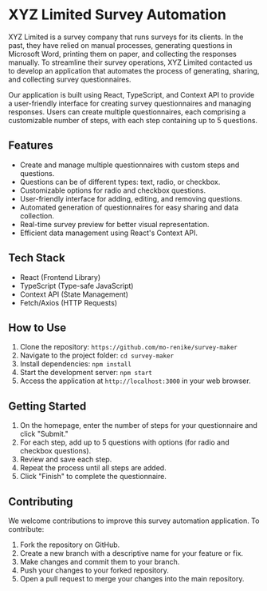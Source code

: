 # XYZ Limited Survey Automation

XYZ Limited is a survey company that runs surveys for its clients. In the past, they have relied on manual processes, generating questions in Microsoft Word, printing them on paper, and collecting the responses manually. To streamline their survey operations, XYZ Limited contacted us to develop an application that automates the process of generating, sharing, and collecting survey questionnaires.

Our application is built using React, TypeScript, and Context API to provide a user-friendly interface for creating survey questionnaires and managing responses. Users can create multiple questionnaires, each comprising a customizable number of steps, with each step containing up to 5 questions.

## Features

- Create and manage multiple questionnaires with custom steps and questions.
- Questions can be of different types: text, radio, or checkbox.
- Customizable options for radio and checkbox questions.
- User-friendly interface for adding, editing, and removing questions.
- Automated generation of questionnaires for easy sharing and data collection.
- Real-time survey preview for better visual representation.
- Efficient data management using React's Context API.

## Tech Stack

- React (Frontend Library)
- TypeScript (Type-safe JavaScript)
- Context API (State Management)
- Fetch/Axios (HTTP Requests)

## How to Use

1. Clone the repository: `https://github.com/mo-renike/survey-maker`
2. Navigate to the project folder: `cd survey-maker`
3. Install dependencies: `npm install`
4. Start the development server: `npm start`
5. Access the application at `http://localhost:3000` in your web browser.

## Getting Started

1. On the homepage, enter the number of steps for your questionnaire and click "Submit."
2. For each step, add up to 5 questions with options (for radio and checkbox questions).
3. Review and save each step.
4. Repeat the process until all steps are added.
5. Click "Finish" to complete the questionnaire.

## Contributing

We welcome contributions to improve this survey automation application. To contribute:

1. Fork the repository on GitHub.
2. Create a new branch with a descriptive name for your feature or fix.
3. Make changes and commit them to your branch.
4. Push your changes to your forked repository.
5. Open a pull request to merge your changes into the main repository.

